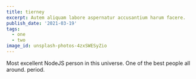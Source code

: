 ```yaml
---
title: tierney
excerpt: Autem aliquam labore aspernatur accusantium harum facere.
publish_date: '2021-03-19'
tags:
  - one
  - two
image_id: unsplash-photos-4zxSWESyZio
---
```


Most excellent NodeJS person in this universe. One of the best people all around. period.
